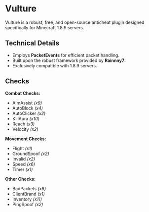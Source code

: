# Vulture
Vulture is a robust, free, and open-source anticheat plugin designed specifically for Minecraft 1.8.9 servers.

## Technical Details
- Employs **PacketEvents** for efficient packet handling.
- Built upon the robust framework provided by **Rainnny7**.
- Exclusively compatible with 1.8.9 servers.

## Checks
**Combat Checks:**
- AimAssist _(x9)_
- AutoBlock _(x4)_
- AutoClicker _(x2)_
- KillAura _(x10)_
- Reach _(x3)_
- Velocity _(x2)_

**Movement Checks:**
- Flight _(x1)_
- GroundSpoof _(x2)_
- Invalid _(x2)_
- Speed _(x6)_
- Timer _(x1)_

**Other Checks:**
- BadPackets _(x8)_
- ClientBrand _(x1)_
- Inventory _(x11)_
- PingSpoof _(x2)_
